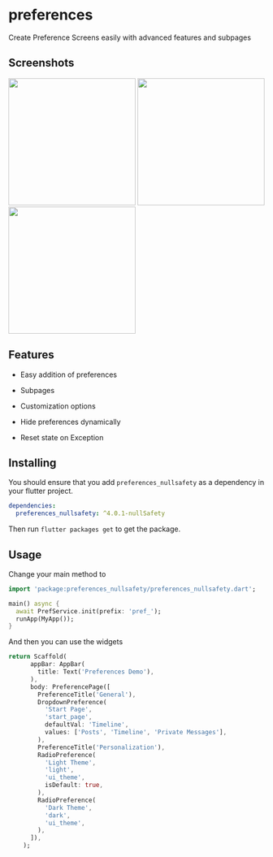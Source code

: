 # preferences

Create Preference Screens easily with advanced features and subpages

## Screenshots

<img src="https://gitlab.com/redsolver/preferences/raw/assets/Screenshot1.png"  width="250">
<img src="https://gitlab.com/redsolver/preferences/raw/assets/Screenshot2.png"  width="250">
<img src="https://gitlab.com/redsolver/preferences/raw/assets/Screenshot3.png"  width="250">

## Features

- Easy addition of preferences

- Subpages

- Customization options

- Hide preferences dynamically

- Reset state on Exception

## Installing

You should ensure that you add `preferences_nullsafety` as a dependency in your flutter project.

```yaml
dependencies:
  preferences_nullsafety: ^4.0.1-nullSafety
```

Then run `flutter packages get` to get the package.

## Usage

Change your main method to
```dart
import 'package:preferences_nullsafety/preferences_nullsafety.dart';

main() async {
  await PrefService.init(prefix: 'pref_');
  runApp(MyApp());
}
```

And then you can use the widgets
```dart
return Scaffold(
      appBar: AppBar(
        title: Text('Preferences Demo'),
      ),
      body: PreferencePage([
        PreferenceTitle('General'),
        DropdownPreference(
          'Start Page',
          'start_page',
          defaultVal: 'Timeline',
          values: ['Posts', 'Timeline', 'Private Messages'],
        ),
        PreferenceTitle('Personalization'),
        RadioPreference(
          'Light Theme',
          'light',
          'ui_theme',
          isDefault: true,
        ),
        RadioPreference(
          'Dark Theme',
          'dark',
          'ui_theme',
        ),
      ]),
    );
```

